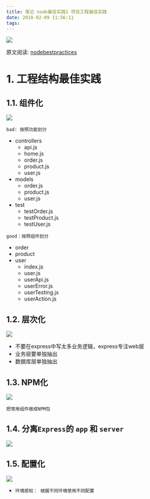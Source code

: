 ```yaml
---
title: 笔记 node最佳实践1 项目工程最佳实践
date: 2018-02-09 11:56:11
tags:
---
```


![](http://p3alsaatj.bkt.clouddn.com/20180209115715_YvgYOb_Screenshot.jpeg)

原文阅读: [nodebestpractices](https://github.com/i0natan/nodebestpractices)

# 1. 工程结构最佳实践
## 1.1. 组件化

![](http://p3alsaatj.bkt.clouddn.com/20180209115729_iJfUGU_Screenshot.jpeg)

`bad: 按照功能划分` 

- controllers
    - api.js
    - home.js
    - order.js
    - product.js
    - user.js
- models
    - order.js
    - product.js
    - user.js
- test
    - testOrder.js
    - testProduct.js
    - testUser.js

`good：按照组件划分`

- order
- product
- user
    - index.js
    - user.js
    - userApi.js
    - userError.js
    - userTesting.js
    - userAction.js

## 1.2. 层次化
![](http://p3alsaatj.bkt.clouddn.com/20180209115743_ugkfVb_Screenshot.jpeg)

- 不要在express中写太多业务逻辑，express专注web层
- 业务层要单独抽出
- 数据库层单独抽出

## 1.3. NPM化

![](http://p3alsaatj.bkt.clouddn.com/20180209115755_WLygCk_Screenshot.jpeg)

`把常用组件做成NPM包`

## 1.4. 分离`Express`的 `app` 和 `server`
![](http://p3alsaatj.bkt.clouddn.com/20180209115806_dtcV4n_Screenshot.jpeg)

## 1.5. 配置化

![](http://p3alsaatj.bkt.clouddn.com/20180209115815_7O9oS6_Screenshot.jpeg)
- `环境感知： 根据不同环境使用不同配置`
